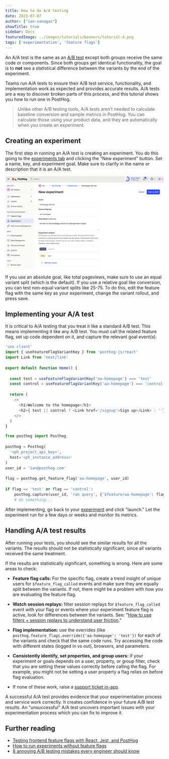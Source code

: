 ```yaml
---
title: How to do A/A testing
date: 2023-07-07
author: ["ian-vanagas"]
showTitle: true
sidebar: Docs
featuredImage: ../images/tutorials/banners/tutorial-4.png
tags: ['experimentation', 'feature flags']
---
```


An A/A test is the same as an [A/B test](/docs/experiments) except both groups receive the same code or components. Since both groups get identical functionality, the goal is to **not** see a statistical difference between the variants by the end of the experiment. 

Teams run A/A tests to ensure their A/B test service, functionality, and implementation work as expected and provides accurate results. A/A tests are a way to discover broken parts of this process, and this tutorial shows you how to run one in PostHog.

> Unlike other A/B testing tools, A/A tests aren’t needed to calculate baseline conversion and sample metrics in PostHog. You can calculate those using your product data, and they are automatically when you create an experiment.

## Creating an experiment

The first step in running an A/A test is creating an experiment. You do this going to the [experiments tab](https://app.posthog.com/experiments) and clicking the "New experiment" button. Set a name, key, and experiment goal. Make sure to clarify in the name or description that it is an A/A test.

![Create an experiment](../images/tutorials/aa-testing/experiment.png)

If you use an absolute goal, like total pageviews, make sure to use an equal variant split (which is the default). If you use a relative goal like conversion, you can test non-equal variant splits like 25-75. To do this, edit the feature flag with the same key as your experiment, change the variant rollout, and press save.

## Implementing your A/A test

It is critical to A/A testing that you treat it like a standard A/B test. This means implementing it like any A/B test. You must call the related feature flag, set up code dependent on it, and capture the relevant goal event(s).

<MultiLanguage>

```js
'use client'
import { useFeatureFlagVariantKey } from 'posthog-js/react'
import Link from 'next/link'

export default function Home() {

  const test = useFeatureFlagVariantKey('aa-homepage') === 'test'
  const control = useFeatureFlagVariantKey('aa-homepage') === 'control'

  return (
    <>
      <h1>Welcome to the homepage</h1>
      <h2>{ test || control ? <Link href='/signup'>Sign up</Link> : ''}</h2>
    </>
  )
}
```

```python
from posthog import Posthog

posthog = Posthog(
  '<ph_project_api_key>', 
  host='<ph_instance_address>'
)
user_id = 'ian@posthog.com'

flag = posthog.get_feature_flag('aa-homepage', user_id)

if flag == 'test' or flag == 'control':
    posthog.capture(user_id, 'ran query', {'$feature/aa-homepage': flag})
    # do something...
```

</MultiLanguage>

After implementing, go back to your [experiment](https://app.posthog.com/experiments) and click "launch." Let the experiment run for a few days or weeks and monitor its metrics.

## Handling A/A test results

After running your tests, you should see the similar results for all the variants. The results should not be statistically significant, since all variants received the same treatment.

If the results are statistically significant, something is wrong. Here are some areas to check:

- **Feature flag calls:** For the specific flag, create a trend insight of unique users for `$feature_flag_called` events and make sure they are equally split between the variants. If not, there might be a problem with how you are evaluating the feature flag.

- **Watch session replays:** filter session replays for `$feature_flag_called` event with your flag or events where your experiment feature flag is active, look for differences between the variants. See: "[How to use filters + session replays to understand user friction](/tutorials/filter-session-recordings#2-filter-recordings-based-by-feature-flags)."

- **Flag implementation:** use the overrides (like `posthog.feature_flags.override({'aa-homepage': 'test'})` for each of the variants and check that the same code runs. Try accessing the code with different states (logged in vs out), browsers, and parameters.

- **Consistently identify, set properties, and group users:** if your experiment or goals depends on a user, property, or group filter, check that you are setting these values correctly before calling the flag. For example, you might not be setting a user property a flag relies on before flag evaluation.

- If none of these work, raise a [support ticket in-app](https://app.posthog.com/home#supportModal=bug%3Aexperiments).

A successful A/A test provides evidence that your experimentation process and service work correctly. It creates confidence in your future A/B test results. An "unsuccessful" A/A test uncovers important issues with your experimentation process which you can fix to improve it.

## Further reading

- [Testing frontend feature flags with React, Jest, and PostHog](/tutorials/test-frontend-feature-flags)
- [How to run experiments without feature flags](/docs/experiments/running-experiments-without-feature-flags)
- [8 annoying A/B testing mistakes every engineer should know](/blog/ab-testing-mistakes)
